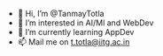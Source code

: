- 👋 Hi, I’m @TanmayTotla
- 👀 I’m interested in AI/Ml and WebDev
- 🌱 I’m currently learning AppDev
- 📫 Mail me on t.totla@iitg.ac.in

<!---
TanmayTotla/TanmayTotla is a ✨ special ✨ repository because its `README.md` (this file) appears on your GitHub profile.
You can click the Preview link to take a look at your changes.
--->
